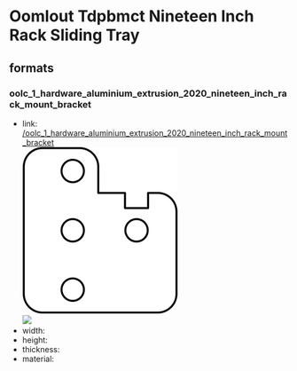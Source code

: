 # Oomlout Tdpbmct Nineteen Inch Rack Sliding Tray


## formats

### oolc_1_hardware_aluminium_extrusion_2020_nineteen_inch_rack_mount_bracket
* link: [/oolc_1_hardware_aluminium_extrusion_2020_nineteen_inch_rack_mount_bracket](oolc_1_hardware_aluminium_extrusion_2020_nineteen_inch_rack_mount_bracket)  
![](oolc_1_hardware_aluminium_extrusion_2020_nineteen_inch_rack_mount_bracket/working_300.png)  
![](oolc_1_hardware_aluminium_extrusion_2020_nineteen_inch_rack_mount_bracket/image_300.jpg)  
* width:   
* height:   
* thickness:   
* material:   
 
